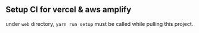 ## Setup CI for vercel & aws amplify

under `web` directory,  `yarn run setup` must be called while pulling this project.